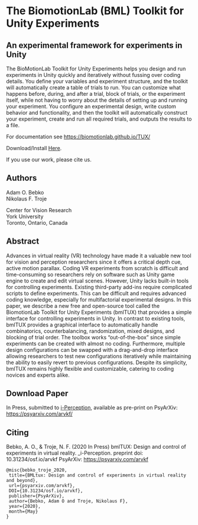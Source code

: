 # The BiomotionLab (BML) Toolkit for Unity Experiments

## An experimental framework for experiments in Unity

The BioMotionLab Toolkit for Unity Experiments helps you design and run experiments in Unity quickly and iteratively without fussing over coding details. You define your variables and experiment structure, and the toolkit will automatically create a table of trials to run. You can customize what happens before, during, and after a trial, block of trials, or the experiment itself, while not having to worry about the details of setting up and running your experiment. You configure an experimental design, write custom behavior and functionality, and then the toolkit will automatically construct your experiment, create and run all required trials, and outputs the results to a file.

For documentation see https://biomotionlab.github.io/TUX/

Download/Install [Here](https://biomotionlab.github.io/TUX/).

If you use our work, please cite us.

## Authors

Adam O. Bebko  
Nikolaus F. Troje 

Center for Vision Research  
York University  
Toronto, Ontario, Canada


## Abstract
Advances in virtual reality (VR) technology have made it a valuable new tool for vision and perception researchers since it offers a critical depth cue, active motion parallax. Coding VR experiments from scratch is difficult and time-consuming so researchers rely on software such as Unity game engine to create and edit virtual scenes. However, Unity lacks built-in tools for controlling experiments. Existing third-party add-ins require complicated scripts to define experiments. This can be difficult and requires advanced coding knowledge, especially for multifactorial experimental designs. In this paper, we describe a new free and open-source tool called the BiomotionLab Toolkit for Unity Experiments (bmlTUX) that provides a simple interface for controlling experiments in Unity. In contrast to existing tools, bmlTUX provides a graphical interface to automatically handle combinatorics, counterbalancing, randomization, mixed designs, and blocking of trial order. The toolbox works “out-of-the-box” since simple experiments can be created with almost no coding. Furthermore, multiple design configurations can be swapped with a drag-and-drop interface allowing researchers to test new configurations iteratively while maintaining the ability to easily revert to previous configurations. Despite its simplicity, bmlTUX remains highly flexible and customizable, catering to coding novices and experts alike. 

## Download Paper

In Press, submitted to [i-Perception](https://journals.sagepub.com/home/ipe), available as pre-print on PsyArXiv: https://psyarxiv.com/arvkf/

## Citing

Bebko, A. O., & Troje, N. F. (2020 In Press) bmlTUX: Design and control of experiments in virtual reality. _i-Perception. preprint doi: 10.31234/osf.io/arvkf PsyArXiv: https://psyarxiv.com/arvkf

```
@misc{bebko_troje_2020,
 title={BMLtux: Design and control of experiments in virtual reality and beyond},
 url={psyarxiv.com/arvkf},
 DOI={10.31234/osf.io/arvkf},
 publisher={PsyArXiv},
 author={Bebko, Adam O and Troje, Nikolaus F},
 year={2020},
 month={May}
}
```



 
